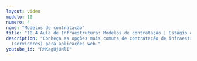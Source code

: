 ```yaml
---
layout: video
modulo: 10
numero: 4
nome: "Modelos de contratação"
title: "10.4 Aula de Infraestrutura: Modelos de contratação | Estágio em Programação"
description: "Conheça as opções mais comuns de contratação de infraestrutura
  (servidores) para aplicações web."
youtube_id: "RMKagUjUNlI"
---
```

